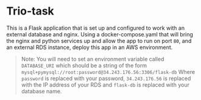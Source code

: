 # Trio-task

This is a Flask application that is set up and configured to work with an external database and nginx. Using a docker-compose.yaml that will bring the nginx and python services up and allow the app to run on port `80`, and an external RDS instance, deploy this app in an AWS environment.

> Note: You will need to set an environment variable called `DATABASE_URI` which should be a string of the form `mysql+pymysql://root:password@34.243.176.56:3306/flask-db`
> Where `password` is replaced with your password, `34.243.176.56` is replaced with the IP address of your RDS and `flask-db` is replaced with your database name.
